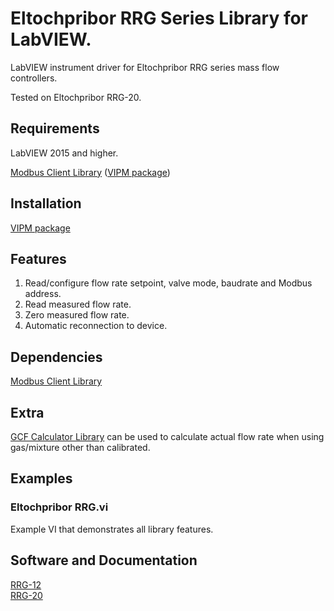 # Eltochpribor RRG Series Library for LabVIEW.
LabVIEW instrument driver for Eltochpribor RRG series mass flow controllers.

Tested on Eltochpribor RRG-20.

## Requirements
LabVIEW 2015 and higher.

[Modbus Client Library](https://github.com/plasmapper/modbus-client-labview) ([VIPM package](https://www.vipm.io/package/plasmapper_lib_pl_modbus_client/))

## Installation
[VIPM package](https://www.vipm.io/package/plasmapper_lib_pl_eltochpribor_rrg/)

## Features
1. Read/configure flow rate setpoint, valve mode, baudrate and Modbus address.
2. Read measured flow rate.
3. Zero measured flow rate.
4. Automatic reconnection to device.

## Dependencies
[Modbus Client Library](https://github.com/plasmapper/modbus-client-labview)

## Extra
[GCF Calculator Library](https://github.com/plasmapper/gcf-calculator-labview) can be used to calculate actual flow rate when using gas/mixture other than calibrated.

## Examples
### Eltochpribor RRG.vi
Example VI that demonstrates all library features.

## Software and Documentation
[RRG-12](https://eltochpribor.ru/upload/zip/%D0%A0%D0%A0%D0%93-12.rar)  
[RRG-20](https://drive.google.com/file/d/1ov4l3L0pDe8frplhclJo1kfsVCZQ7Hfq/view?usp=sharing)  

